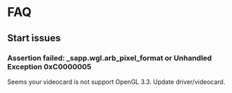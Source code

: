 # FAQ

## Start issues

### Assertion failed: _sapp.wgl.arb_pixel_format or Unhandled Exception 0xC0000005

Seems your videocard is not support OpenGL 3.3. Update driver/videocard.